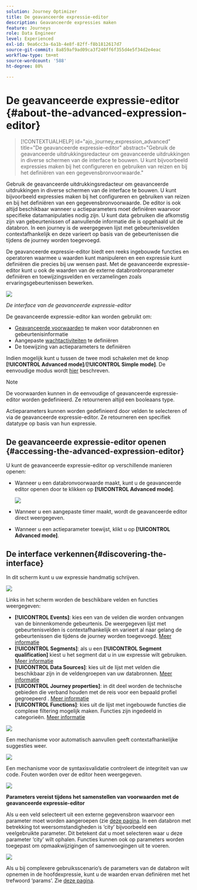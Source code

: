 ```yaml
---
solution: Journey Optimizer
title: De geavanceerde expressie-editor
description: Geavanceerde expressies maken
feature: Journeys
role: Data Engineer
level: Experienced
exl-id: 9ea6cc3a-6a1b-4e8f-82ff-f8b1812617d7
source-git-commit: 8a859af9ad09ca3f240ff6f355d4e5f34d2e4eac
workflow-type: tm+mt
source-wordcount: '588'
ht-degree: 80%

---
```


# De geavanceerde expressie-editor {#about-the-advanced-expression-editor}

>[!CONTEXTUALHELP]
>id="ajo_journey_expression_advanced"
>title="De geavanceerde expressie-editor"
>abstract="Gebruik de geavanceerde uitdrukkingsredacteur om geavanceerde uitdrukkingen in diverse schermen van de interface te bouwen. U kunt bijvoorbeeld expressies maken bij het configureren en gebruiken van reizen en bij het definiëren van een gegevensbronvoorwaarde."

Gebruik de geavanceerde uitdrukkingsredacteur om geavanceerde uitdrukkingen in diverse schermen van de interface te bouwen. U kunt bijvoorbeeld expressies maken bij het configureren en gebruiken van reizen en bij het definiëren van een gegevensbronvoorwaarde.
De editor is ook altijd beschikbaar wanneer u actieparameters moet definiëren waarvoor specifieke datamanipulaties nodig zijn. U kunt data gebruiken die afkomstig zijn van gebeurtenissen of aanvullende informatie die is opgehaald uit de databron. In een journey is de weergegeven lijst met gebeurtenisvelden contextafhankelijk en deze varieert op basis van de gebeurtenissen die tijdens de journey worden toegevoegd.

De geavanceerde expressie-editor biedt een reeks ingebouwde functies en operatoren waarmee u waarden kunt manipuleren en een expressie kunt definiëren die precies bij uw wensen past. Met de geavanceerde expressie-editor kunt u ook de waarden van de externe databronbronparameter definiëren en toewijzingsvelden en verzamelingen zoals ervaringsgebeurtenissen bewerken.

![](../assets/journey65.png)

_De interface van de geavanceerde expressie-editor_

De geavanceerde expressie-editor kan worden gebruikt om:

* [Geavanceerde voorwaarden](../condition-activity.md#about_condition) te maken voor databronnen en gebeurtenisinformatie
* Aangepaste [wachtactiviteiten](../wait-activity.md#custom) te definiëren
* De toewijzing van actieparameters te definiëren

Indien mogelijk kunt u tussen de twee modi schakelen met de knop **[!UICONTROL Advanced mode]**/**[!UICONTROL Simple mode]**. De eenvoudige modus wordt [hier](../condition-activity.md#about_condition) beschreven.

>[!NOTE]
>
>De voorwaarden kunnen in de eenvoudige of geavanceerde expressie-editor worden gedefinieerd. Ze retourneren altijd een booleaans type.
>
>Actieparameters kunnen worden gedefinieerd door velden te selecteren of via de geavanceerde expressie-editor. Ze retourneren een specifiek datatype op basis van hun expressie.

## De geavanceerde expressie-editor openen {#accessing-the-advanced-expression-editor}

U kunt de geavanceerde expressie-editor op verschillende manieren openen:

* Wanneer u een databronvoorwaarde maakt, kunt u de geavanceerde editor openen door te klikken op **[!UICONTROL Advanced mode]**.

   ![](../assets/journeyuc2_33.png)

* Wanneer u een aangepaste timer maakt, wordt de geavanceerde editor direct weergegeven.
* Wanneer u een actieparameter toewijst, klikt u op **[!UICONTROL Advanced mode]**.

## De interface verkennen{#discovering-the-interface}

In dit scherm kunt u uw expressie handmatig schrijven.

![](../assets/journey70.png)

Links in het scherm worden de beschikbare velden en functies weergegeven:

* **[!UICONTROL Events]**: kies een van de velden die worden ontvangen van de binnenkomende gebeurtenis. De weergegeven lijst met gebeurtenisvelden is contextafhankelijk en varieert al naar gelang de gebeurtenissen die tijdens de journey worden toegevoegd. [Meer informatie](../../event/about-events.md)
* **[!UICONTROL Segments]**: als u een **[!UICONTROL Segment qualification]** kiest u het segment dat u in uw expressie wilt gebruiken. [Meer informatie](../condition-activity.md#using-a-segment)
* **[!UICONTROL Data Sources]**: kies uit de lijst met velden die beschikbaar zijn in de veldengroepen van uw databronnen. [Meer informatie](../../datasource/about-data-sources.md)
* **[!UICONTROL Journey properties]**: in dit deel worden de technische gebieden die verband houden met de reis voor een bepaald profiel gegroepeerd . [Meer informatie](journey-properties.md)
* **[!UICONTROL Functions]**: kies uit de lijst met ingebouwde functies die complexe filtering mogelijk maken. Functies zijn ingedeeld in categorieën. [Meer informatie](functions.md)

![](../assets/journey65.png)

Een mechanisme voor automatisch aanvullen geeft contextafhankelijke suggesties weer.

![](../assets/journey68.png)

Een mechanisme voor de syntaxisvalidatie controleert de integriteit van uw code. Fouten worden over de editor heen weergegeven.

![](../assets/journey69.png)

**Parameters vereist tijdens het samenstellen van voorwaarden met de geavanceerde expressie-editor**

Als u een veld selecteert uit een externe gegevensbron waarvoor een parameter moet worden aangeroepen (zie [deze pagina](../../datasource/external-data-sources.md). In een databron met betrekking tot weersomstandigheden is ‘city’ bijvoorbeeld een veelgebruikte parameter. Dit betekent dat u moet selecteren waar u deze parameter ‘city’ wilt ophalen. Functies kunnen ook op parameters worden toegepast om opmaakwijzigingen of samenvoegingen uit te voeren.

![](../assets/journeyuc2_19.png)

Als u bij complexere gebruiksscenario’s de parameters van de databron wilt opnemen in de hoofdexpressie, kunt u de waarden ervan definiëren met het trefwoord ‘params’. Zie [deze pagina](../expression/field-references.md).
